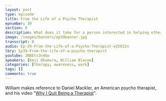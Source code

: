 ```yaml
---
layout: post
type: episode
title: From the Life of a Psycho Therapist
epnumber: 39
section: 0
description: What does it take for a person interested in helping other people with their mental healing process to becoming a fully-fledged psycho therapist? Koji Okumura devoted many years to the necessary academic training including a Ph.D. in order to not only treat individuals, but also to lecture on the topic and to advise companies in the capacity of an industrial therapist. He shares some nuggets of his career path and his wealth of experience as a psycho therapist.
image: /images/banners/ep39banner.jpg
transcript: 0
audio: Ep-39-From-the-Life-of-a-Psycho-Therapist-e25012n
lbry: Ep39-From-the-life-of-a-psycho-therapist
youtube: 2NBEtx3n4Go
speakers: [Koji Okumura, William Blacoe]
categories: [therapy, awareness, work]
tags: []
comments: true
---
```

William makes reference to Daniel Mackler, an American psycho therapist, and his video "<a href="https://m.youtube.com/watch?v=f0Fi32LbXHA">Why I Quit Being a Therapist</a>".